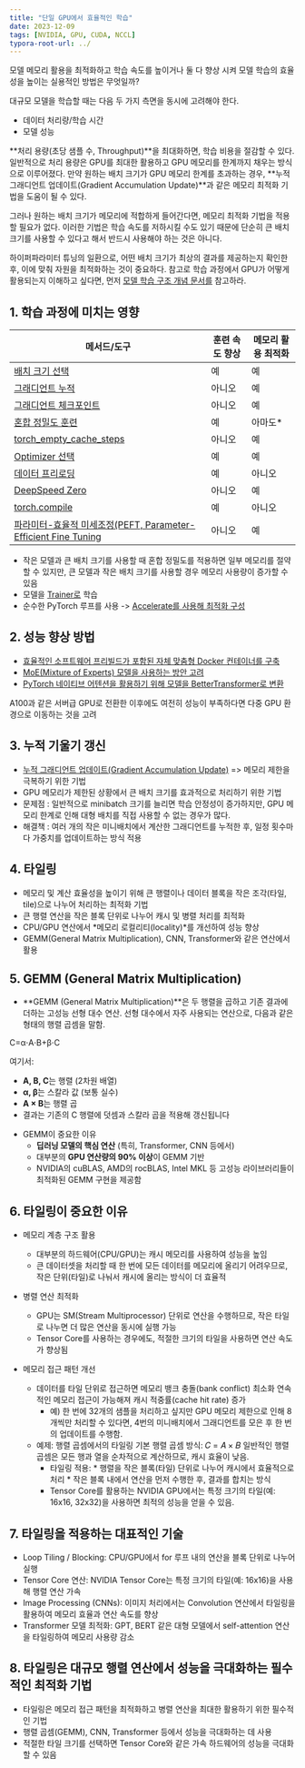 ```yaml
---
title: "단일 GPU에서 효율적인 학습"
date: 2023-12-09
tags: [NVIDIA, GPU, CUDA, NCCL]
typora-root-url: ../
---
```




모델 메모리 활용을 최적화하고 학습 속도를 높이거나 둘 다 향상 시켜 모델 학습의 효율성을 높이는 실용적인 방법은 무엇일까? 

대규모 모델을 학습할 때는 다음 두 가지 측면을 동시에 고려해야 한다.

- 데이터 처리량/학습 시간
- 모델 성능

**처리 용량(초당 샘플 수, Throughput)**을 최대화하면, 학습 비용을 절감할 수 있다. 일반적으로 처리 용량은 GPU를 최대한 활용하고 GPU 메모리를 한계까지 채우는 방식으로 이루어졌다. 만약 원하는 배치 크기가 GPU 메모리 한계를 초과하는 경우, **누적 그래디언트 업데이트(Gradient Accumulation Update)**과 같은 메모리 최적화 기법을 도움이 될 수 있다.

그러나 원하는 배치 크기가 메모리에 적합하게 들어간다면, 메모리 최적화 기법을 적용할 필요가 없다. 이러한 기법은 학습 속도를 저하시킬 수도 있기 때문에 단순히 큰 배치 크기를 사용할 수 있다고 해서 반드시 사용해야 하는 것은 아니다.

하이퍼파라미터 튜닝의 일환으로, 어떤 배치 크기가 최상의 결과를 제공하는지 확인한 후, 이에 맞춰 자원을 최적화하는 것이 중요하다. 참고로 학습 과정에서 GPU가 어떻게 활용되는지 이해하고 싶다면, 먼저 [모델 학습 구조 개념 문서를](https://huggingface.co/docs/transformers/v4.48.2/en/model_memory_anatomy) 참고하라.



## 1.  학습 과정에 미치는 영향

| 메서드/도구                                                  | 훈련 속도 향상 | 메모리 활용 최적화 |
| ------------------------------------------------------------ | -------------- | ------------------ |
| [배치 크기 선택](https://github.com/synabreu/nvidia-note/edit/main/Huggingface-PS/Batch_size_choice.md) | 예             | 예                 |
| [그래디언트 누적](https://github.com/synabreu/nvidia-note/edit/main/Huggingface-PS/gradient-accumulation.md) | 아니오         | 예                 |
| [그래디언트 체크포인트](https://github.com/synabreu/nvidia-note/edit/main/Huggingface-PS/gradient-checkpointing.md) | 아니오         | 예                 |
| [혼합 정밀도 훈련](https://github.com/synabreu/nvidia-note/edit/main/Huggingface-PS/mixed-precision-training.md) | 예             | 아마도*            |
| [torch_empty_cache_steps](https://github.com/synabreu/nvidia-note/edit/main/Huggingface-PS/torch_empty_cache_steps.md) | 아니오         | 예                 |
| [Optimizer 선택](https://github.com/synabreu/nvidia-note/edit/main/Huggingface-PS/optimizer-choice.md) | 예             | 예                 |
| [데이터 프리로딩](https://github.com/synabreu/nvidia-note/edit/main/Huggingface-PS/data-preloading.md) | 예             | 아니오             |
| [DeepSpeed Zero](https://github.com/synabreu/nvidia-note/edit/main/Huggingface-PS/deepspeed-zero.md) | 아니오         | 예                 |
| [torch.compile](https://github.com/synabreu/nvidia-note/edit/main/Huggingface-PS/using-torchcompile.md) | 예             | 아니오             |
| [파라미터-효율적 미세조정(PEFT, Parameter-Efficient Fine Tuning](https://github.com/synabreu/nvidia-note/edit/main/Huggingface-PS/using--peft.md) | 아니오         | 예                 |

* 작은 모델과 큰 배치 크기를 사용할 때 혼합 정밀도를 적용하면 일부 메모리를 절약할 수 있지만, 큰 모델과 작은 배치 크기를 사용할 경우 메모리 사용량이 증가할 수 있음
* 모델을 [Trainer로](https://huggingface.co/docs/transformers/v4.48.2/en/main_classes/trainer#transformers.Trainer) 학습
* 순수한 PyTorch 루프를 사용 -> [Accelerate를 사용해 최적화 구성](https://huggingface.co/docs/transformers/v4.48.2/en/perf_train_gpu_one#using--accelerate)



## 2. 성능 향상 방법

* [효율적인 소프트웨어 프리빌드가 포함된 자체 맞춤형 Docker 컨테이너를 구축](https://huggingface.co/docs/transformers/v4.48.2/en/perf_train_gpu_one#efficient-software-prebuilds)
* [MoE(Mixture of Experts) 모델을 사용하는 방안 고려](https://huggingface.co/docs/transformers/v4.48.2/en/perf_train_gpu_one#mixture-of-experts)
* [PyTorch 네이티브 어텐션을 활용하기 위해 모델을 BetterTransformer로 변환](https://huggingface.co/docs/transformers/v4.48.2/en/perf_train_gpu_one#using-pytorch-native-attention-and-flash-attention)



A100과 같은 서버급 GPU로 전환한 이후에도 여전히 성능이 부족하다면 다중 GPU 환경으로 이동하는 것을 고려



## 3. 누적 기울기 갱신

* [누적 그래디언트 업데이트(Gradient Accumulation Update)](https://github.com/synabreu/nvidia-note/blob/main/Huggingface-PS) => 메모리 제한을 극복하기 위한 기법
* GPU 메모리가 제한된 상황에서 큰 배치 크기를 효과적으로 처리하기 위한 기법
* 문제점 : 일반적으로 minibatch 크기를 늘리면 학습 안정성이 증가하지만, GPU 메모리 한계로 인해 대형 배치를 직접 사용할 수 없는 경우가 많다.
* 해결책 : 여러 개의 작은 미니배치에서 계산한 그래디언트를 누적한 후, 일정 횟수마다 가중치를 업데이트하는 방식 적용



## 4. 타일링

* 메모리 및 계산 효율성을 높이기 위해 큰 행렬이나 데이터 블록을 작은 조각(타일, tile)으로 나누어 처리하는 최적화 기법
* 큰 행렬 연산을 작은 블록 단위로 나누어 캐시 및 병렬 처리를 최적화
* CPU/GPU 연산에서 *메모리 로컬리티(locality)*를 개선하여 성능 향상
* GEMM(General Matrix Multiplication), CNN, Transformer와 같은 연산에서 활용



## 5. GEMM (General Matrix Multiplication)

* **GEMM (General Matrix Multiplication)**은 두 행렬을 곱하고 기존 결과에 더하는 고성능 선형 대수 연산. 선형 대수에서 자주 사용되는 연산으로, 다음과 같은 형태의 행렬 곱셈을 말함.

C=α⋅A⋅B+β⋅C

여기서:

- **A, B, C**는 행렬 (2차원 배열)
- **α, β**는 스칼라 값 (보통 실수)
- **A × B**는 행렬 곱
- 결과는 기존의 C 행렬에 덧셈과 스칼라 곱을 적용해 갱신됩니다

* GEMM이 중요한 이유
  * **딥러닝 모델의 핵심 연산** (특히, Transformer, CNN 등에서)
  * 대부분의 **GPU 연산량의 90% 이상**이 GEMM 기반
  * NVIDIA의 cuBLAS, AMD의 rocBLAS, Intel MKL 등 고성능 라이브러리들이 최적화된 GEMM 구현을 제공함



## 6. 타일링이 중요한 이유

* 메모리 계층 구조 활용
  * 대부분의 하드웨어(CPU/GPU)는 캐시 메모리를 사용하여 성능을 높임
  * 큰 데이터셋을 처리할 때 한 번에 모든 데이터를 메모리에 올리기 어려우므로, 작은 단위(타일)로 나눠서 캐시에 올리는 방식이 더 효율적
* 병렬 연산 최적화
  * GPU는 SM(Stream Multiprocessor) 단위로 연산을 수행하므로, 작은 타일로 나누면 더 많은 연산을 동시에 실행 가능
  * Tensor Core를 사용하는 경우에도, 적절한 크기의 타일을 사용하면 연산 속도가 향상됨

* 메모리 접근 패턴 개선
  * 데이터를 타일 단위로 접근하면 메모리 뱅크 충돌(bank conflict) 최소화 연속적인 메모리 접근이 가능해져 캐시 적중률(cache hit rate) 증가
    * 예) 한 번에 32개의 샘플을 처리하고 싶지만 GPU 메모리 제한으로 인해 8개씩만 처리할 수 있다면, 4번의 미니배치에서 그래디언트를 모은 후 한 번의 업데이트를 수행함.
  * 예제: 행렬 곱셈에서의 타일링 기본 행렬 곱셈 방식: 𝐶 = 𝐴 × 𝐵 일반적인 행렬 곱셈은 모든 행과 열을 순차적으로 계산하므로, 캐시 효율이 낮음.
    * 타일링 적용: * 행렬을 작은 블록(타일) 단위로 나누어 캐시에서 효율적으로 처리 * 작은 블록 내에서 연산을 먼저 수행한 후, 결과를 합치는 방식
    * Tensor Core를 활용하는 NVIDIA GPU에서는 특정 크기의 타일(예: 16x16, 32x32)을 사용하면 최적의 성능을 얻을 수 있음.



## 7. 타일링을 적용하는 대표적인 기술

* Loop Tiling / Blocking: CPU/GPU에서 for 루프 내의 연산을 블록 단위로 나누어 실행
* Tensor Core 연산: NVIDIA Tensor Core는 특정 크기의 타일(예: 16x16)을 사용해 행렬 연산 가속
* Image Processing (CNNs): 이미지 처리에서는 Convolution 연산에서 타일링을 활용하여 메모리 효율과 연산 속도를 향상
* Transformer 모델 최적화: GPT, BERT 같은 대형 모델에서 self-attention 연산을 타일링하여 메모리 사용량 감소



## 8. 타일링은 대규모 행렬 연산에서 성능을 극대화하는 필수적인 최적화 기법

* 타일링은 메모리 접근 패턴을 최적화하고 병렬 연산을 최대한 활용하기 위한 필수적인 기법
* 행렬 곱셈(GEMM), CNN, Transformer 등에서 성능을 극대화하는 데 사용
* 적절한 타일 크기를 선택하면 Tensor Core와 같은 가속 하드웨어의 성능을 극대화할 수 있음



